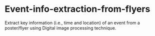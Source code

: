 # Event-info-extraction-from-flyers
Extract key information (i.e., time and location) of an event from a poster/flyer using Digital image processing technique. 
